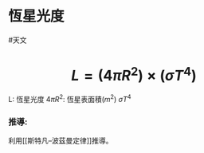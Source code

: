 # 恆星光度
#天文 
# $$L=(4\pi R^2)\times (\sigma T^4)$$
L: 恆星光度
$4\pi R^2$: 恆星表面積($m^2$)
$\sigma T^4$
### 推導:
利用[[斯特凡–波茲曼定律]]推導。